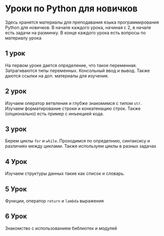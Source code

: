 # Уроки по Python для новичков
Здесь хранятся материалы для преподавания языка программирования Python для новичков. В начале каждого урока, начиная с 2, в начале есть задачи на разминку. В конце каждого урока есть вопросы по материалу урока

## 1 урок
На первом уроке дается определение, что такое переменная. Затрагиваются типы переменных. Консольный ввод и вывод. Также даются ссылки на доп. материалы для изучения.

## 2 урок
Изучаем оператор ветвления и глубже знакомимся с типом `str`. Изучаем форматирование строки и конкатенацию строк. Также (опционально) есть пример с инъекцией кода.

## 3 урок
Берем циклы `for` и `while`. Проходимся по определнию, синтаксису и различиях между циклами. Также используем циклы в разных задачах

## 4 Урок
Изучаем структуры данных такие как список и словарь.

## 5 Урок
Функции, оператор `return` и `lambda` выражения

## 6 Урок
Знакомство с использованием библиотек и модулей